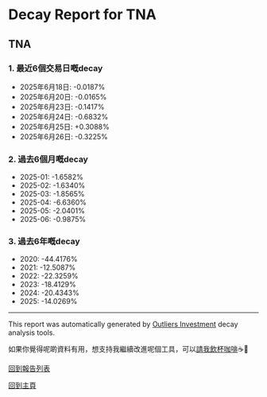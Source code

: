 # Decay Report for TNA

## TNA

### 1. 最近6個交易日嘅decay

- 2025年6月18日: -0.0187%
- 2025年6月20日: -0.0165%
- 2025年6月23日: -0.1417%
- 2025年6月24日: -0.6832%
- 2025年6月25日: +0.3088%
- 2025年6月26日: -0.3225%

### 2. 過去6個月嘅decay

- 2025-01: -1.6582%
- 2025-02: -1.6340%
- 2025-03: -1.8565%
- 2025-04: -6.6360%
- 2025-05: -2.0401%
- 2025-06: -0.9875%

### 3. 過去6年嘅decay

- 2020: -44.4176%
- 2021: -12.5087%
- 2022: -22.3259%
- 2023: -18.4129%
- 2024: -20.4343%
- 2025: -14.0269%

------------------------------
This report was automatically generated by [Outliers Investment](https://outliersecon.github.io/Outliers-Investment/) decay analysis tools.

如果你覺得呢啲資料有用，想支持我繼續改進呢個工具，可以[請我飲杯咖啡](https://buymeacoffee.com/outliersecon)☕🙏

[回到報告列表](https://outliersecon.github.io/Outliers-Investment/reports/reports_public)

[回到主頁](https://outliersecon.github.io/Outliers-Investment/)
